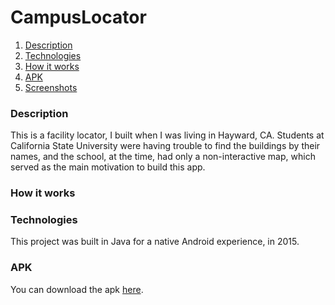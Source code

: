 # CampusLocator

1. [Description](#description)
2. [Technologies](#technologies)
3. [How it works](#how-it-works)
4. [APK](#apk)
5. [Screenshots](#screenshots)

### Description
This is a facility locator, I built when I was living in Hayward, CA. Students at California State University were having trouble to find the buildings by their names, and the school, at the time, had only a non-interactive map, which served as the main motivation to build this app.
<br />

### How it works

### Technologies
This project was built in Java for a native Android experience, in 2015.
<br />

### APK
You can download the apk [here](https://github.com/thiagoloschi/CampusLocator/raw/master/CampusLocator.apk).
<br />

